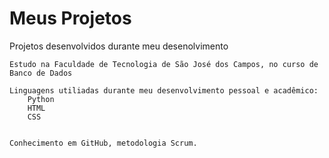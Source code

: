 # Meus Projetos
Projetos desenvolvidos durante meu desenolvimento 

    Estudo na Faculdade de Tecnologia de São José dos Campos, no curso de Banco de Dados

    Linguagens utiliadas durante meu desenvolvimento pessoal e acadêmico:
        Python
        HTML
        CSS
    
    
    Conhecimento em GitHub, metodologia Scrum.
